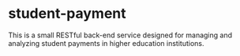 # student-payment
This is a small RESTful back-end service designed for managing and analyzing student payments in higher education institutions.
